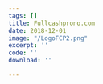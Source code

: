 ```yaml
---
tags: []
title: Fullcashprono.com
date: 2018-12-01
image: "/LogoFCP2.png"
excerpt: ''
code: ''
download: ''

---
```

